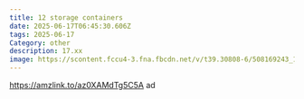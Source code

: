 ```yaml
---
title: 12 storage containers
date: 2025-06-17T06:45:30.606Z
tags: 2025-06-17
Category: other
description: 17.xx
image: https://scontent.fccu4-3.fna.fbcdn.net/v/t39.30808-6/508169243_10162613546574666_5468310928064966855_n.jpg?stp=cp6_dst-jpg_s565x565_tt6&_nc_cat=106&ccb=1-7&_nc_sid=aa7b47&_nc_ohc=0wH3Yh0HLmkQ7kNvwEswKiX&_nc_oc=Adk4LmmwUf2R1dXaTHG8z6f_mWUrc4G26Gde1LxbPxgSMfwSz4noj-9LxKPCiAcCRPw&_nc_zt=23&_nc_ht=scontent.fccu4-3.fna&_nc_gid=NNcgK-o9Hu0OcopmCz7SoQ&oh=00_AfME3dm3NwTo99rIZpHPLm2NkjCYaIpUS_gnh64Ht1-uXA&oe=6856C4C0
---
```

https://amzlink.to/az0XAMdTg5C5A ad